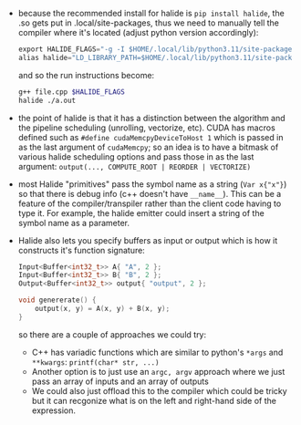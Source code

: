 - because the recommended install for halide is `pip install halide`, the .so gets put in .local/site-packages, thus we need to manually tell the compiler where it's located (adjust python version accordingly):
    ```c
    export HALIDE_FLAGS="-g -I $HOME/.local/lib/python3.11/site-packages/halide/include/ -L $HOME/.local/lib/python3.11/site-packages/halide/lib64/ -lHalide -lpthread -ldl -std=c++17"
    alias halide="LD_LIBRARY_PATH=$HOME/.local/lib/python3.11/site-packages/halide/lib64"
    ```
    and so the run instructions become:
    ```bash
    g++ file.cpp $HALIDE_FLAGS
    halide ./a.out
    ```

- the point of halide is that it has a distinction between the algorithm and the pipeline scheduling (unrolling, vectorize, etc). CUDA has macros defined such as `#define cudaMemcpyDeviceToHost 1` which is passed in as the last argument of `cudaMemcpy`; so an idea is to have a bitmask of various halide scheduling options and pass those in as the last argument: `output(..., COMPUTE_ROOT | REORDER | VECTORIZE)`

- most Halide "primitives" pass the symbol name as a string (`Var x{"x"}`) so that there is debug info (c++ doesn't have `__name__`). This can be a feature of the compiler/transpiler rather than the client code having to type it. For example, the halide emitter could insert a string of the symbol name as a parameter.

- Halide also lets you specify buffers as input or output which is how it constructs it's function signature:
    ```c
    Input<Buffer<int32_t>> A{ "A", 2 };
    Input<Buffer<int32_t>> B{ "B", 2 };
    Output<Buffer<int32_t>> output{ "output", 2 };

    void genererate() {
        output(x, y) = A(x, y) + B(x, y);
    }
    ```
    so there are a couple of approaches we could try:
    - C++ has variadic functions which are similar to python's `*args` and `**kwargs`: `printf(char* str, ...)`
    - Another option is to just use an `argc, argv` approach where we just pass an array of inputs and an array of outputs
    - We could also just offload this to the compiler which could be tricky but it can recgonize what is on the left and right-hand side of the expression.